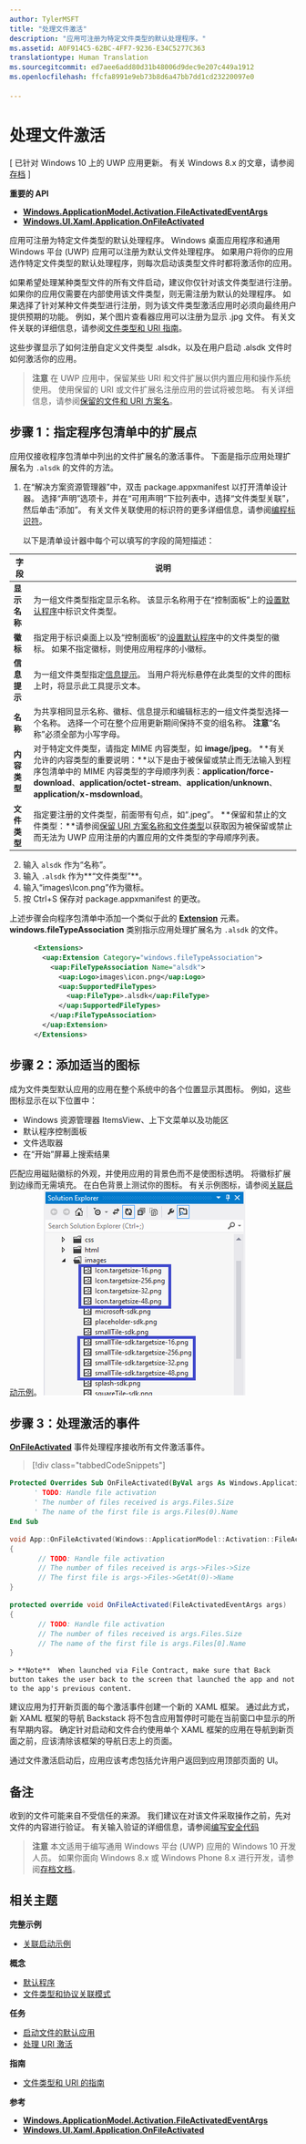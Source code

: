 ```yaml
---
author: TylerMSFT
title: "处理文件激活"
description: "应用可注册为特定文件类型的默认处理程序。"
ms.assetid: A0F914C5-62BC-4FF7-9236-E34C5277C363
translationtype: Human Translation
ms.sourcegitcommit: ed7aee6add80d31b48006d9dec9e207c449a1912
ms.openlocfilehash: ffcfa8991e9eb73b8d6a47bb7dd1cd23220097e0

---
```


# <a name="handle-file-activation"></a>处理文件激活


\[ 已针对 Windows 10 上的 UWP 应用更新。 有关 Windows 8.x 的文章，请参阅[存档](http://go.microsoft.com/fwlink/p/?linkid=619132) \]


**重要的 API**

-   [**Windows.ApplicationModel.Activation.FileActivatedEventArgs**](https://msdn.microsoft.com/library/windows/apps/br224716)
-   [**Windows.UI.Xaml.Application.OnFileActivated**](https://msdn.microsoft.com/library/windows/apps/br242331)

应用可注册为特定文件类型的默认处理程序。 Windows 桌面应用程序和通用 Windows 平台 (UWP) 应用可以注册为默认文件处理程序。 如果用户将你的应用选作特定文件类型的默认处理程序，则每次启动该类型文件时都将激活你的应用。

如果希望处理某种类型文件的所有文件启动，建议你仅针对该文件类型进行注册。 如果你的应用仅需要在内部使用该文件类型，则无需注册为默认的处理程序。 如果选择了针对某种文件类型进行注册，则为该文件类型激活应用时必须向最终用户提供预期的功能。 例如，某个图片查看器应用可以注册为显示 .jpg 文件。 有关文件关联的详细信息，请参阅[文件类型和 URI 指南](https://msdn.microsoft.com/library/windows/apps/hh700321)。

这些步骤显示了如何注册自定义文件类型 .alsdk，以及在用户启动 .alsdk 文件时如何激活你的应用。

> **注意** 在 UWP 应用中，保留某些 URI 和文件扩展以供内置应用和操作系统使用。 使用保留的 URI 或文件扩展名注册应用的尝试将被忽略。 有关详细信息，请参阅[保留的文件和 URI 方案名](reserved-uri-scheme-names.md)。

## <a name="step-1-specify-the-extension-point-in-the-package-manifest"></a>步骤 1：指定程序包清单中的扩展点


应用仅接收程序包清单中列出的文件扩展名的激活事件。 下面是指示应用处理扩展名为 `.alsdk` 的文件的方法。

1.  在“解决方案资源管理器”中，双击 package.appxmanifest 以打开清单设计器。 选择“声明”选项卡，并在“可用声明”下拉列表中，选择“文件类型关联”，然后单击“添加”。 有关文件关联使用的标识符的更多详细信息，请参阅[编程标识符](https://msdn.microsoft.com/library/windows/desktop/cc144152)。

    以下是清单设计器中每个可以填写的字段的简短描述：

| 字段 | 说明 |
|------------------|----------------------------------------------------------------------------------------------------------------------------------------------------------------------------------------------------------------------------------------------------------------------------------------------------------------------------------------------------------------------------------------------------------|
| **显示名称** | 为一组文件类型指定显示名称。 该显示名称用于在“控制面板”上的[设置默认程序](https://msdn.microsoft.com/library/windows/desktop/cc144154)中标识文件类型。 |
| **徽标** | 指定用于标识桌面上以及“控制面板”的[设置默认程序](https://msdn.microsoft.com/library/windows/desktop/cc144154)中的文件类型的徽标。 如果不指定徽标，则使用应用程序的小徽标。 |
| **信息提示** | 为一组文件类型指定[信息提示](https://msdn.microsoft.com/library/windows/desktop/cc144152)。 当用户将光标悬停在此类型的文件的图标上时，将显示此工具提示文本。 |
| **名称** | 为共享相同显示名称、徽标、信息提示和编辑标志的一组文件类型选择一个名称。 选择一个可在整个应用更新期间保持不变的组名称。 **注意**“名称”必须全部为小写字母。 |
| **内容类型** | 对于特定文件类型，请指定 MIME 内容类型，如 **image/jpeg**。 **有关允许的内容类型的重要说明：**以下是由于被保留或禁止而无法输入到程序包清单中的 MIME 内容类型的字母顺序列表：**application/force-download**、**application/octet-stream**、**application/unknown**、**application/x-msdownload**。 |
| **文件类型** | 指定要注册的文件类型，前面带有句点，如“.jpeg”。 **保留和禁止的文件类型：**请参阅[保留 URI 方案名称和文件类型](reserved-uri-scheme-names.md)以获取因为被保留或禁止而无法为 UWP 应用注册的内置应用的文件类型的字母顺序列表。 |

2.  输入 `alsdk` 作为“名称”。
3.  输入 `.alsdk` 作为**“文件类型”**。
4.  输入“images\\Icon.png”作为徽标。
5.  按 Ctrl+S 保存对 package.appxmanifest 的更改。

上述步骤会向程序包清单中添加一个类似于此的 [**Extension**](https://msdn.microsoft.com/library/windows/apps/br211400) 元素。 **windows.fileTypeAssociation** 类别指示应用处理扩展名为 `.alsdk` 的文件。

```xml
      <Extensions>
        <uap:Extension Category="windows.fileTypeAssociation">
          <uap:FileTypeAssociation Name="alsdk">
            <uap:Logo>images\icon.png</uap:Logo>
            <uap:SupportedFileTypes>
              <uap:FileType>.alsdk</uap:FileType>
            </uap:SupportedFileTypes>
          </uap:FileTypeAssociation>
        </uap:Extension>
      </Extensions>
```

## <a name="step-2-add-the-proper-icons"></a>步骤 2：添加适当的图标


成为文件类型默认应用的应用在整个系统中的各个位置显示其图标。 例如，这些图标显示在以下位置中：

-   Windows 资源管理器 ItemsView、上下文菜单以及功能区
-   默认程序控制面板
-   文件选取器
-   在“开始”屏幕上搜索结果

匹配应用磁贴徽标的外观，并使用应用的背景色而不是使图标透明。 将徽标扩展到边缘而无需填充。 在白色背景上测试你的图标。 有关示例图标，请参阅[关联启动示例](http://go.microsoft.com/fwlink/p/?LinkID=620490)。
![带有图像文件夹中的文件视图的解决方案资源管理器。 “icon.targetsize”和“smalltile-sdk”都有 16、32、48 和 256 像素版本](images/seviewofimages.png)

## <a name="step-3-handle-the-activated-event"></a>步骤 3：处理激活的事件


[**OnFileActivated**](https://msdn.microsoft.com/library/windows/apps/br242331) 事件处理程序接收所有文件激活事件。

> [!div class="tabbedCodeSnippets"]
```vb
Protected Overrides Sub OnFileActivated(ByVal args As Windows.ApplicationModel.Activation.FileActivatedEventArgs)
      ' TODO: Handle file activation
      ' The number of files received is args.Files.Size
      ' The name of the first file is args.Files(0).Name
End Sub
```
```cpp
void App::OnFileActivated(Windows::ApplicationModel::Activation::FileActivatedEventArgs^ args)
{
       // TODO: Handle file activation
       // The number of files received is args->Files->Size
       // The first file is args->Files->GetAt(0)->Name
}
```
```cs
protected override void OnFileActivated(FileActivatedEventArgs args)
{
       // TODO: Handle file activation
       // The number of files received is args.Files.Size
       // The name of the first file is args.Files[0].Name
}
```

    > **Note**  When launched via File Contract, make sure that Back button takes the user back to the screen that launched the app and not to the app's previous content.

建议应用为打开新页面的每个激活事件创建一个新的 XAML 框架。 通过此方式，新 XAML 框架的导航 Backstack 将不包含应用暂停时可能在当前窗口中显示的所有早期内容。 确定针对启动和文件合约使用单个 XAML 框架的应用在导航到新页面之前，应该清除该框架的导航日志上的页面。

通过文件激活启动后，应用应该考虑包括允许用户返回到应用顶部页面的 UI。

## <a name="remarks"></a>备注


收到的文件可能来自不受信任的来源。 我们建议在对该文件采取操作之前，先对文件的内容进行验证。 有关输入验证的详细信息，请参阅[编写安全代码](http://go.microsoft.com/fwlink/p/?LinkID=142053)

> **注意** 本文适用于编写通用 Windows 平台 (UWP) 应用的 Windows 10 开发人员。 如果你面向 Windows 8.x 或 Windows Phone 8.x 进行开发，请参阅[存档文档](http://go.microsoft.com/fwlink/p/?linkid=619132)。

 

## <a name="related-topics"></a>相关主题

**完整示例**

* [关联启动示例](http://go.microsoft.com/fwlink/p/?LinkID=231484)

**概念**

* [默认程序](https://msdn.microsoft.com/library/windows/desktop/cc144154)
* [文件类型和协议关联模式](https://msdn.microsoft.com/library/windows/desktop/hh848047)

**任务**

* [启动文件的默认应用](launch-the-default-app-for-a-file.md)
* [处理 URI 激活](handle-uri-activation.md)

**指南**

* [文件类型和 URI 的指南](https://msdn.microsoft.com/library/windows/apps/hh700321)

**参考**
* [**Windows.ApplicationModel.Activation.FileActivatedEventArgs**](https://msdn.microsoft.com/library/windows/apps/br224716)
* [**Windows.UI.Xaml.Application.OnFileActivated**](https://msdn.microsoft.com/library/windows/apps/br242331)

 

 



<!--HONumber=Dec16_HO1-->


